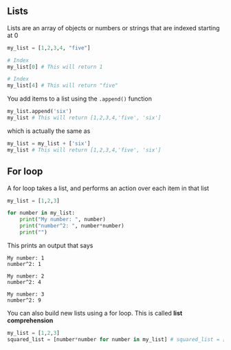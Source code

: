 ## Lists

Lists are an array of objects or numbers or strings that are indexed starting at 0
```python
my_list = [1,2,3,4, "five"]

# Index
my_list[0] # This will return 1

# Index
my_list[4] # This will return "five"
```
You add items to a list using the ```.append()``` function
```python
my_list.append('six')
my_list # This will return [1,2,3,4,'five', 'six']
```
which is actually the same as
```python
my_list = my_list + ['six']
my_list # This will return [1,2,3,4,'five', 'six']
```

## For loop
A for loop takes a list, and performs an action over each item in that list  
```python
my_list = [1,2,3]

for number in my_list:
    print("My number: ", number)
    print("number^2: ", number*number)
    print("")
```
This prints an output that says
```
My number: 1
number^2: 1

My number: 2
number^2: 4

My number: 3
number^2: 9
```

You can also build new lists using a for loop. This is called **list comprehension**
```python
my_list = [1,2,3]
squared_list = [number*number for number in my_list] # squared_list = [1,4,9]
```
